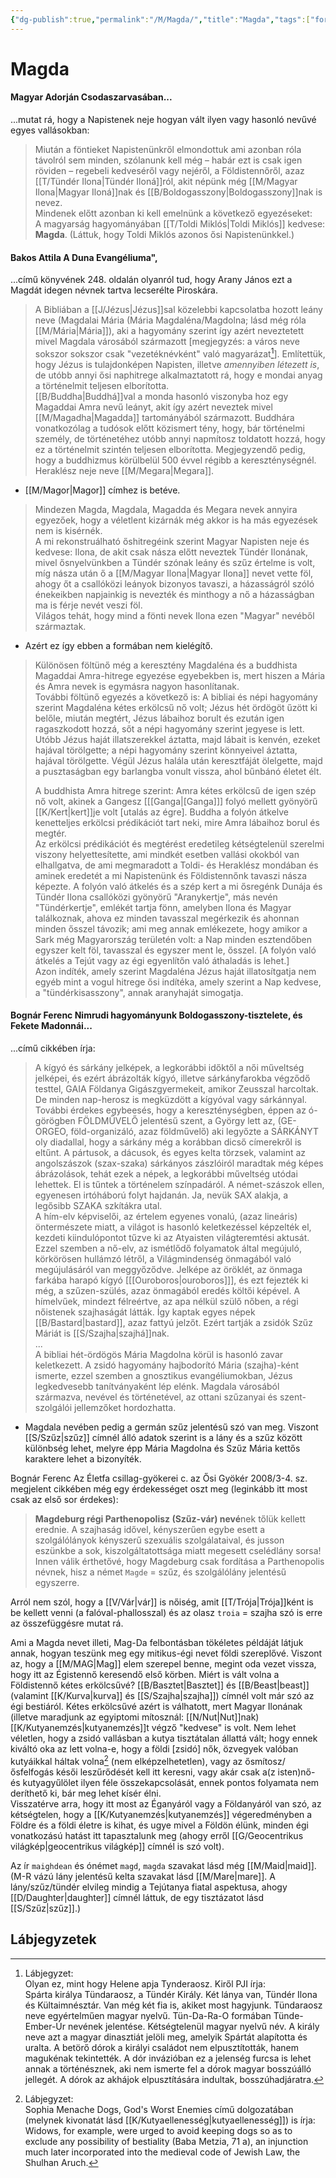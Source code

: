 ```yaml
---
{"dg-publish":true,"permalink":"/M/Magda/","title":"Magda","tags":["formatted🟢"],"created":"2023-10-21T03:58","updated":"2023-10-22T03:32"}
---
```



# Magda

#### Magyar Adorján Csodaszarvasában...

...mutat rá, hogy a Napistenek neje hogyan vált ilyen vagy hasonló nevűvé egyes vallásokban:  
> Miután a föntieket Napistenünkről elmondottuk ami azonban róla távolról sem minden, szólanunk kell még – habár ezt is csak igen röviden – regebeli kedveséről vagy nejéről, a Földistennőről, azaz [[T/Tündér Ilona\|Tündér Iloná]]ról, akit népünk még [[M/Magyar Ilona\|Magyar Iloná]]nak és [[B/Boldogasszony\|Boldogasszony]]nak is nevez.  
> Mindenek előtt azonban ki kell emelnünk a következő egyezéseket:  
> A magyarság hagyományában [[T/Toldi Miklós\|Toldi Miklós]] kedvese: **Magda**. (Láttuk, hogy Toldi Miklós azonos ősi Napistenünkkel.)  

#### Bakos Attila A Duna Evangéliuma",

...című könyvének 248. oldalán olyanról tud, hogy Arany János ezt a Magdát idegen névnek tartva lecserélte Piroskára.  
> A Bibliában a [[J/Jézus\|Jézus]]sal közelebbi kapcsolatba hozott leány neve (Magdalai Mária (Mária Magdaléna/Magdolna; lásd még róla [[M/Mária\|Mária]]), aki a hagyomány szerint így azért neveztetett mivel Magdala városából származott \[megjegyzés: a város neve sokszor sokszor csak "vezetéknévként" való magyarázat[^1]\]. Említettük, hogy Jézus is tulajdonképen Napisten, illetve *amennyiben létezett is*, de utóbb annyi ősi naphitrege alkalmaztatott rá, hogy e mondai anyag a történelmit teljesen elborította.  
> [[B/Buddha\|Buddhá]]val a monda hasonló viszonyba hoz egy Magaddai Amra nevű leányt, akit így azért neveztek mivel [[M/Magadha\|Magadda]] tartományából származott. Buddhára vonatkozólag a tudósok előtt közismert tény, hogy, bár történelmi személy, de történetéhez utóbb annyi napmítosz toldatott hozzá, hogy ez a történelmit szintén teljesen elborította. Megjegyzendő pedig, hogy a buddhizmus körülbelül 500 évvel régibb a kereszténységnél.  
> Heraklész neje neve [[M/Megara\|Megara]].  
- [[M/Magor\|Magor]] címhez is betéve.  

> Mindezen Magda, Magdala, Magadda és Megara nevek annyira egyezőek, hogy a véletlent kizárnák még akkor is ha más egyezések nem is kisérnék.  
> A mi rekonstruálható őshitregéink szerint Magyar Napisten neje és kedvese: Ilona, de akit csak násza előtt neveztek Tündér Ilonának, mivel ősnyelvünkben a Tündér szónak leány és szűz értelme is volt, míg násza után ő a [[M/Magyar Ilona\|Magyar Ilona]] nevet vette föl, ahogy őt a csallóközi leányok bizonyos tavaszi, a házasságról szóló énekeikben napjainkig is nevezték és minthogy a nő a házasságban ma is férje nevét veszi föl.  
> Világos tehát, hogy mind a fönti nevek Ilona ezen "Magyar" nevéből származtak.  
- Azért ez így ebben a formában nem kielégítő.  

> Különösen föltünő még a keresztény Magdaléna és a buddhista Magaddai Amra-hitrege egyezése egyebekben is, mert hiszen a Mária és Amra nevek is egymásra nagyon hasonlítanak.  
> További föltünő egyezés a következő is: A bibliai és népi hagyomány szerint Magdaléna kétes erkölcsű nő volt; Jézus hét ördögöt űzött ki belőle, miután megtért, Jézus lábaihoz borult és ezután igen ragaszkodott hozzá, sőt a népi hagyomány szerint jegyese is lett. Utóbb Jézus haját illatszerekkel áztatta, majd lábait is kenvén, ezeket hajával törölgette; a népi hagyomány szerint könnyeivel áztatta, hajával törölgette. Végül Jézus halála után keresztfáját ölelgette, majd a pusztaságban egy barlangba vonult vissza, ahol bűnbánó életet élt.  
>
> A buddhista Amra hitrege szerint: Amra kétes erkölcsű de igen szép nő volt, akinek a Gangesz \[[[Ganga\|[Ganga]]\] folyó mellett gyönyörű [[K/Kert\|kert]]je volt \[utalás az égre\]. Buddha a folyón átkelve kenetteljes erkölcsi prédikációt tart neki, mire Amra lábaihoz borul és megtér.  
> Az erkölcsi prédikációt és megtérést eredetileg kétségtelenül szerelmi viszony helyettesítette, ami mindkét esetben vallási okokból van elhallgatva, de ami megmaradott a Toldi- és Heraklész mondában és aminek eredetét a mi Napistenünk és Földistennőnk tavaszi násza képezte. A folyón való átkelés és a szép kert a mi ősregénk Dunája és Tündér Ilona csallóközi gyönyörű "Aranykertje", más nevén "Tündérkertje", emlékét tartja fönn, amelyben Ilona és Magyar találkoznak, ahova ez minden tavasszal megérkezik és ahonnan minden ősszel távozik; ami meg annak emlékezete, hogy amikor a Sark még Magyarország területén volt: a Nap minden esztendőben egyszer kelt föl, tavasszal és egyszer ment le, ősszel. \[A folyón való átkelés a Tejút vagy az égi egyenlítőn való áthaladás is lehet.\]  
> Azon indíték, amely szerint Magdaléna Jézus haját illatosítgatja nem egyéb mint a vogul hitrege ősi indítéka, amely szerint a Nap kedvese, a "tündérkisasszony", annak aranyhaját simogatja.  

#### Bognár Ferenc Nimrudi hagyományunk Boldogasszony-tisztelete, és Fekete Madonnái...

...című cikkében írja:  
> A kígyó és sárkány jelképek, a legkorábbi időktől a női műveltség jelképei, és ezért ábrázolták kígyó, illetve sárkányfarokba végződő testtel, GAIA Földanya Gigászgyermekeit, amikor Zeusszal harcoltak. De minden nap-herosz is megküzdött a kígyóval vagy sárkánnyal. További érdekes egybeesés, hogy a kereszténységben, éppen az ó-görögben FÖLDMŰVELŐ jelentésű szent, a György lett az, (GE-ORGEO, föld-organizáló, azaz földművelő) aki legyőzte a SÁRKÁNYT oly diadallal, hogy a sárkány még a korábban dicső címerekről is eltűnt. A pártusok, a dácusok, és egyes kelta törzsek, valamint az angolszászok (szax-szaka) sárkányos zászlóiról maradtak még képes ábrázolások, tehát ezek a népek, a legkorábbi műveltség utódai lehettek. El is tűntek a történelem színpadáról. A német-szászok ellen, egyenesen irtóháború folyt hajdanán. Ja, nevük SAX alakja, a legősibb SZAKA szkítákra utal.  
> A hím-elv képviselői, az értelem egyenes vonalú, (azaz lineáris) öntermészete miatt, a világot is hasonló keletkezéssel képzelték el, kezdeti kiindulópontot tűzve ki az Atyaisten világteremtési aktusát. Ezzel szemben a nő-elv, az ismétlődő folyamatok által megújuló, körkörösen hullámzó létről, a Világmindenség önmagából való megújulásáról van meggyőződve. Jelképe az öröklét, az önmaga farkába harapó kígyó \[[[Ouroboros\|ouroboros]]\], és ezt fejezték ki még, a szűzen-szülés, azaz önmagából eredés költői képével. A hímelvűek, mindezt félreértve, az apa nélkül szülő nőben, a régi nőistenek szajhaságát látták. Így kaptak egyes népek [[B/Bastard\|bastard]], azaz fattyú jelzőt. Ezért tartják a zsidók Szűz Máriát is [[S/Szajha\|szajhá]]nak.  
> ...  
> A bibliai hét-ördögös Mária Magdolna körül is hasonló zavar keletkezett. A zsidó hagyomány hajbodorító Mária (szajha)-ként ismerte, ezzel szemben a gnosztikus evangéliumokban, Jézus legkedvesebb tanítványaként lép elénk. Magdala városából származva, nevével és történetével, az ottani szűzanyai és szent-szolgálói jellemzőket hordozhatta.  
- Magdala nevében pedig a germán szűz jelentésű szó van meg. Viszont [[S/Szűz\|szűz]] címnél álló adatok szerint is a lány és a szűz között különbség lehet, melyre épp Mária Magdolna és Szűz Mária kettős karaktere lehet a bizonyíték.  

Bognár Ferenc Az Életfa csillag-gyökerei c. az Ősi Gyökér 2008/3-4. sz. megjelent cikkében még egy érdekességet oszt meg (leginkább itt most csak az első sor érdekes):  
> **Magdeburg régi Parthenopolisz (Szűz-vár) nevé**nek tőlük kellett erednie. A szajhaság idővel, kényszerűen egybe esett a szolgálólányok kényszerű szexuális szolgálataival, és jusson eszünkbe a sok, kiszolgáltatottsága miatt megesett cselédlány sorsa! Innen válik érthetővé, hogy Magdeburg csak fordítása a Parthenopolis névnek, hisz a német `Magde` = szűz, és szolgálólány jelentésű egyszerre.  

Arról nem szól, hogy a [[V/Vár\|vár]] is nőiség, amit [[T/Trója\|Trója]]ként is be kellett venni (a falóval-phallosszal) és az olasz `troia` = szajha szó is erre az összefüggésre mutat rá.  

Ami a Magda nevet illeti, Mag-Da felbontásban tökéletes példáját látjuk annak, hogyan teszünk meg egy mitikus-égi nevet földi szereplővé. Viszont az, hogy a [[M/MAG\|Mag]] elem szerepel benne, megint oda vezet vissza, hogy itt az Égistennő keresendő első körben. Miért is vált volna a Földistennő kétes erkölcsűvé? [[B/Basztet\|Basztet]] és [[B/Beast\|beast]] (valamint [[K/Kurva\|kurva]] és [[S/Szajha\|szajha]]) címnél volt már szó az égi bestiáról. Kétes erkölcsűvé azért is válhatott, mert Magyar Ilonának (illetve maradjunk az egyiptomi mítosznál: [[N/Nut\|Nut]]nak) [[K/Kutyanemzés\|kutyanemzés]]t végző "kedvese" is volt. Nem lehet véletlen, hogy a zsidó vallásban a kutya tisztátalan állattá vált; hogy ennek kiváltó oka az lett volna-e, hogy a földi \[zsidó\] nők, özvegyek valóban kutyáikkal háltak volna[^2] (nem elképzelhetetlen), vagy az ősmítosz/ősfelfogás késői leszűrődését kell itt keresni, vagy akár csak a(z isten)nő- és kutyagyűlölet ilyen féle összekapcsolását, ennek pontos folyamata nem deríthető ki, bár meg lehet kísér élni.  
Visszatérve arra, hogy itt most az Éganyáról vagy a Földanyáról van szó, az kétségtelen, hogy a [[K/Kutyanemzés\|kutyanemzés]] végeredményben a Földre és a földi életre is kihat, és ugye mivel a Földön élünk, minden égi vonatkozású hatást itt tapasztalunk meg (ahogy erről [[G/Geocentrikus világkép\|geocentrikus világkép]] címnél is szó volt).  

Az ír `maighdean` és ónémet `magd`, `magda` szavakat lásd még [[M/Maid\|maid]].  
(M-R vázú lány jelentésű kelta szavakat lásd [[M/Mare\|mare]]. A lány/szűz/tündér elvileg mindig a Tejútanya fiatal aspektusa, ahogy [[D/Daughter\|daughter]] címnél láttuk, de egy tisztázatot lásd [[S/Szűz\|szűz]].)  

## Lábjegyzetek

[^1]: Lábjegyzet:  
Olyan ez, mint hogy Helene apja Tynderaosz. Kiről PJI írja:  
Spárta királya Tündaraosz, a Tündér Király. Két lánya van, Tündér Ilona és Kültaimnésztár. Van még két fia is, akiket most hagyjunk. Tündaraosz neve egyértelműen magyar nyelvű. Tün-Da-Ra-O formában Tünde-Ember-Úr nevének jelentése. Kétségtelenül magyar nyelvű név. A király neve azt a magyar dinasztiát jelöli meg, amelyik Spártát alapította és uralta. A betörő dórok a királyi családot nem elpusztították, hanem magukénak tekintették. A dór invázióban ez a jelenség furcsa is lehet annak a történésznek, aki nem ismerte fel a dórok magyar bosszúálló jellegét. A dórok az akhájok elpusztítására indultak, bosszúhadjáratra.  

[^2]: Lábjegyzet:  
Sophia Menache Dogs, God's Worst Enemies című dolgozatában (melynek kivonatát lásd [[K/Kutyaellenesség\|kutyaellenesség]]) is írja:  
Widows, for example, were urged to avoid keeping dogs so as to exclude any possibility of bestiality (Baba Metzia, 71 a), an injunction much later incorporated into the medieval code of Jewish Law, the Shulhan Aruch.  